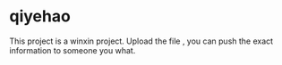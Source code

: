 # qiyehao
This project is a winxin project. Upload the file , you can push the exact information to someone you what.
